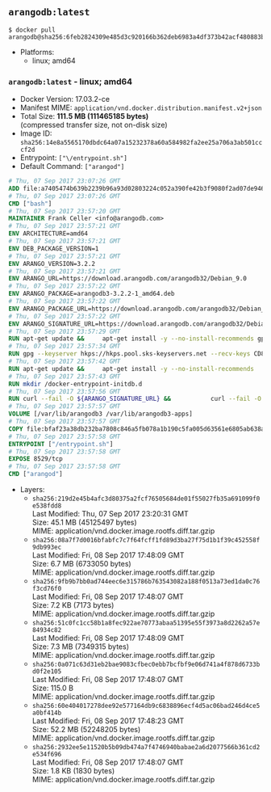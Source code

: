 ## `arangodb:latest`

```console
$ docker pull arangodb@sha256:6feb2824309e485d3c920166b362deb6983a4df373b42acf480883bea99f733f
```

-	Platforms:
	-	linux; amd64

### `arangodb:latest` - linux; amd64

-	Docker Version: 17.03.2-ce
-	Manifest MIME: `application/vnd.docker.distribution.manifest.v2+json`
-	Total Size: **111.5 MB (111465185 bytes)**  
	(compressed transfer size, not on-disk size)
-	Image ID: `sha256:14e8a5565170dbdc64a07a15232378a60a584982fa2ee25a706a3ab501cccf2d`
-	Entrypoint: `["\/entrypoint.sh"]`
-	Default Command: `["arangod"]`

```dockerfile
# Thu, 07 Sep 2017 23:07:26 GMT
ADD file:a7405474b639b2239b96a93d02803224c052a390fe42b3f9080f2ad07de94640 in / 
# Thu, 07 Sep 2017 23:07:26 GMT
CMD ["bash"]
# Thu, 07 Sep 2017 23:57:20 GMT
MAINTAINER Frank Celler <info@arangodb.com>
# Thu, 07 Sep 2017 23:57:21 GMT
ENV ARCHITECTURE=amd64
# Thu, 07 Sep 2017 23:57:21 GMT
ENV DEB_PACKAGE_VERSION=1
# Thu, 07 Sep 2017 23:57:21 GMT
ENV ARANGO_VERSION=3.2.2
# Thu, 07 Sep 2017 23:57:21 GMT
ENV ARANGO_URL=https://download.arangodb.com/arangodb32/Debian_9.0
# Thu, 07 Sep 2017 23:57:22 GMT
ENV ARANGO_PACKAGE=arangodb3-3.2.2-1_amd64.deb
# Thu, 07 Sep 2017 23:57:22 GMT
ENV ARANGO_PACKAGE_URL=https://download.arangodb.com/arangodb32/Debian_9.0/amd64/arangodb3-3.2.2-1_amd64.deb
# Thu, 07 Sep 2017 23:57:22 GMT
ENV ARANGO_SIGNATURE_URL=https://download.arangodb.com/arangodb32/Debian_9.0/amd64/arangodb3-3.2.2-1_amd64.deb.asc
# Thu, 07 Sep 2017 23:57:29 GMT
RUN apt-get update &&     apt-get install -y --no-install-recommends gpg dirmngr     &&     rm -rf /var/lib/apt/lists/*
# Thu, 07 Sep 2017 23:57:34 GMT
RUN gpg --keyserver hkps://hkps.pool.sks-keyservers.net --recv-keys CD8CB0F1E0AD5B52E93F41E7EA93F5E56E751E9B
# Thu, 07 Sep 2017 23:57:42 GMT
RUN apt-get update &&     apt-get install -y --no-install-recommends         libjemalloc1         ca-certificates         pwgen         curl     &&     rm -rf /var/lib/apt/lists/*
# Thu, 07 Sep 2017 23:57:43 GMT
RUN mkdir /docker-entrypoint-initdb.d
# Thu, 07 Sep 2017 23:57:56 GMT
RUN curl --fail -O ${ARANGO_SIGNATURE_URL} &&           curl --fail -O ${ARANGO_PACKAGE_URL} &&             gpg --verify ${ARANGO_PACKAGE}.asc &&     (echo arangodb3 arangodb3/password password test | debconf-set-selections) &&     (echo arangodb3 arangodb3/password_again password test | debconf-set-selections) &&     DEBIAN_FRONTEND="noninteractive" dpkg -i ${ARANGO_PACKAGE} &&     rm -rf /var/lib/arangodb3/* &&     sed -ri         -e 's!127\.0\.0\.1!0.0.0.0!g'         -e 's!^(file\s*=).*!\1 -!'         -e 's!^#\s*uid\s*=.*!uid = arangodb!'         -e 's!^#\s*gid\s*=.*!gid = arangodb!'         /etc/arangodb3/arangod.conf     &&     rm -f ${ARANGO_PACKAGE}*
# Thu, 07 Sep 2017 23:57:57 GMT
VOLUME [/var/lib/arangodb3 /var/lib/arangodb3-apps]
# Thu, 07 Sep 2017 23:57:57 GMT
COPY file:bfaf23a38db232ba7808c846a5fb078a1b190c5fa005d63561e6805ab638afeb in /entrypoint.sh 
# Thu, 07 Sep 2017 23:57:58 GMT
ENTRYPOINT ["/entrypoint.sh"]
# Thu, 07 Sep 2017 23:57:58 GMT
EXPOSE 8529/tcp
# Thu, 07 Sep 2017 23:57:58 GMT
CMD ["arangod"]
```

-	Layers:
	-	`sha256:219d2e45b4afc3d80375a2fcf76505684de01f55027fb35a691099f0e538fdd8`  
		Last Modified: Thu, 07 Sep 2017 23:20:31 GMT  
		Size: 45.1 MB (45125497 bytes)  
		MIME: application/vnd.docker.image.rootfs.diff.tar.gzip
	-	`sha256:08a7f7d0016bfabfc7c7f64fcff1fd89d3ba27f75d1b1f39c452558f9db993ec`  
		Last Modified: Fri, 08 Sep 2017 17:48:09 GMT  
		Size: 6.7 MB (6733050 bytes)  
		MIME: application/vnd.docker.image.rootfs.diff.tar.gzip
	-	`sha256:9fb9b7bb0ad744eec6e315786b763543082a188f0513a73ed1da0c76f3cd76f0`  
		Last Modified: Fri, 08 Sep 2017 17:48:07 GMT  
		Size: 7.2 KB (7173 bytes)  
		MIME: application/vnd.docker.image.rootfs.diff.tar.gzip
	-	`sha256:51c0fc1cc58b1a8fec922ae70773abaa51395e55f3973a8d2262a57e84934c82`  
		Last Modified: Fri, 08 Sep 2017 17:48:09 GMT  
		Size: 7.3 MB (7349315 bytes)  
		MIME: application/vnd.docker.image.rootfs.diff.tar.gzip
	-	`sha256:0a071c63d31eb2bae9083cfbec0ebb7bcfbf9e06d741a4f878d6733bd0f2e105`  
		Last Modified: Fri, 08 Sep 2017 17:48:07 GMT  
		Size: 115.0 B  
		MIME: application/vnd.docker.image.rootfs.diff.tar.gzip
	-	`sha256:60e404017278dee92e577164db9c6838896ecf4d5ac06bad246d4ce5a0bf414b`  
		Last Modified: Fri, 08 Sep 2017 17:48:23 GMT  
		Size: 52.2 MB (52248205 bytes)  
		MIME: application/vnd.docker.image.rootfs.diff.tar.gzip
	-	`sha256:2932ee5e11520b5b09db474a7f4746940babae2a6d2077566b361cd2e534f696`  
		Last Modified: Fri, 08 Sep 2017 17:48:07 GMT  
		Size: 1.8 KB (1830 bytes)  
		MIME: application/vnd.docker.image.rootfs.diff.tar.gzip
